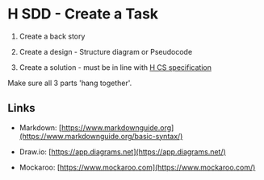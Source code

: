 # H SDD - Create a Task

1. Create a back story

2. Create a design - Structure diagram or Pseudocode

3. Create a solution - must be in line with [H CS specification](https://www.sqa.org.uk/sqa/files_ccc/h-course-spec-computing-science.pdf)

Make sure all 3 parts 'hang together'.

## Links

* Markdown: [https://www.markdownguide.org](https://www.markdownguide.org/basic-syntax/)

* Draw.io: [https://app.diagrams.net](https://app.diagrams.net/)

* Mockaroo: [https://www.mockaroo.com](https://www.mockaroo.com/)
